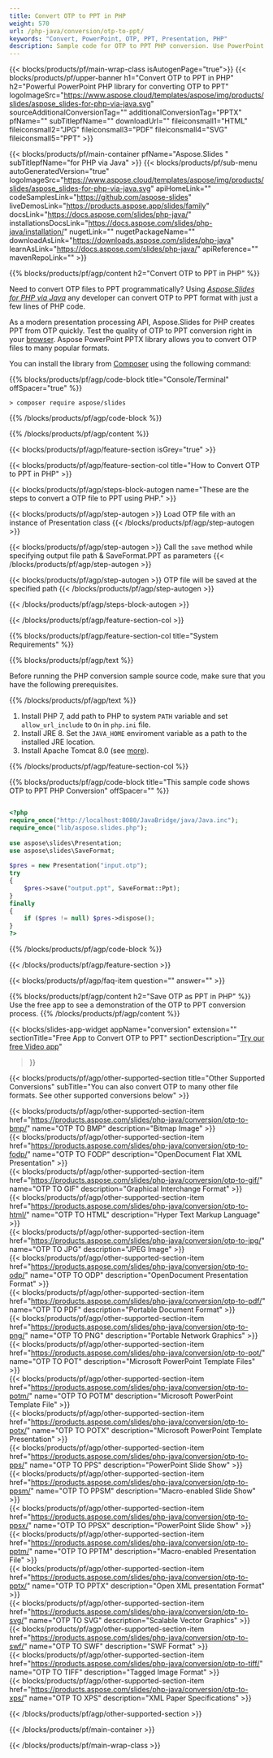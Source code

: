 ```yaml
---
title: Convert OTP to PPT in PHP 
weight: 570
url: /php-java/conversion/otp-to-ppt/ 
keywords: "Convert, PowerPoint, OTP, PPT, Presentation, PHP"
description: Sample code for OTP to PPT PHP conversion. Use PowerPoint PHP API for batch conversion OTP files to PPT files.
---
```


{{< blocks/products/pf/main-wrap-class isAutogenPage="true">}}
{{< blocks/products/pf/upper-banner h1="Convert OTP to PPT in PHP" h2="Powerful PowerPoint PHP library for converting OTP to PPT" logoImageSrc="https://www.aspose.cloud/templates/aspose/img/products/slides/aspose_slides-for-php-via-java.svg" sourceAdditionalConversionTag="" additionalConversionTag="PPTX" pfName="" subTitlepfName="" downloadUrl="" fileiconsmall1="HTML" fileiconsmall2="JPG" fileiconsmall3="PDF" fileiconsmall4="SVG" fileiconsmall5="PPT" >}}

{{< blocks/products/pf/main-container pfName="Aspose.Slides " subTitlepfName="for PHP via Java" >}}
{{< blocks/products/pf/sub-menu autoGeneratedVersion="true" logoImageSrc="https://www.aspose.cloud/templates/aspose/img/products/slides/aspose_slides-for-php-via-java.svg" apiHomeLink="" codeSamplesLink="https://github.com/aspose-slides" liveDemosLink="https://products.aspose.app/slides/family" docsLink="https://docs.aspose.com/slides/php-java/" installationsDocsLink="https://docs.aspose.com/slides/php-java/installation/" nugetLink="" nugetPackageName="" downloadAsLink="https://downloads.aspose.com/slides/php-java" learnAsLink="https://docs.aspose.com/slides/php-java/" apiReference="" mavenRepoLink="" >}}

{{% blocks/products/pf/agp/content h2="Convert OTP to PPT in PHP" %}}

Need to convert OTP files to PPT programmatically? Using [*Aspose.Slides for PHP via Java*](https://products.aspose.com/slides/php-java/) any developer can convert OTP to PPT format with just a few lines of PHP code.

As a modern presentation processing API, Aspose.Slides for PHP creates PPT from OTP quickly. Test the quality of OTP to PPT conversion right in your [browser](https://products.aspose.app/slides/conversion). Aspose PowerPoint PPTX library allows you to convert OTP files to many popular formats.

You can install the library from [Composer](https://packagist.org/packages/aspose/slides) using the following command:

{{% blocks/products/pf/agp/code-block title="Console/Terminal" offSpacer="true" %}}

```console
> composer require aspose/slides 

```

{{% /blocks/products/pf/agp/code-block %}}

{{% /blocks/products/pf/agp/content %}}

{{< blocks/products/pf/agp/feature-section isGrey="true" >}}

{{< blocks/products/pf/agp/feature-section-col title="How to Convert OTP to PPT in PHP" >}}

{{< blocks/products/pf/agp/steps-block-autogen name="These are the steps to convert a OTP file to PPT using PHP." >}}

{{< blocks/products/pf/agp/step-autogen >}}
Load OTP file with an instance of Presentation class
{{< /blocks/products/pf/agp/step-autogen >}}

{{< blocks/products/pf/agp/step-autogen >}}
Call the `save` method while specifying output file path & SaveFormat.PPT as parameters
{{< /blocks/products/pf/agp/step-autogen >}}

{{< blocks/products/pf/agp/step-autogen >}}
OTP file will be saved at the specified path
{{< /blocks/products/pf/agp/step-autogen >}}

{{< /blocks/products/pf/agp/steps-block-autogen >}}

{{< /blocks/products/pf/agp/feature-section-col >}}

{{% blocks/products/pf/agp/feature-section-col title="System Requirements" %}}

{{% blocks/products/pf/agp/text %}}

 Before running the PHP conversion sample source code, make sure that you have the following prerequisites.

{{% /blocks/products/pf/agp/text %}}

1. Install PHP 7, add path to PHP to system `PATH` variable and set `allow_url_include` to `On` in `php.ini` file.
1. Install JRE 8. Set the `JAVA_HOME` enviroment variable as a path to the installed JRE location.
1. Install Apache Tomcat 8.0 (see [more](https://docs.aspose.com/slides/php-java/installation/)). 

{{% /blocks/products/pf/agp/feature-section-col %}}

{{% blocks/products/pf/agp/code-block title="This sample code shows OTP to PPT PHP Conversion" offSpacer="" %}}

```php

<?php
require_once("http://localhost:8080/JavaBridge/java/Java.inc");
require_once("lib/aspose.slides.php");
 
use aspose\slides\Presentation;
use aspose\slides\SaveFormat;
 
$pres = new Presentation("input.otp");
try
{
    $pres->save("output.ppt", SaveFormat::Ppt);
}
finally
{
    if ($pres != null) $pres->dispose();
}
?>

```
{{% /blocks/products/pf/agp/code-block %}}

{{< /blocks/products/pf/agp/feature-section >}}

{{< blocks/products/pf/agp/faq-item question="" answer="" >}}
 
{{% blocks/products/pf/agp/content h2="Save OTP as PPT in PHP" %}}
Use the free app to see a demonstration of the OTP to PPT conversion process. 
{{% /blocks/products/pf/agp/content %}}

<!-- aboutfile Starts -->

{{< blocks/slides-app-widget 
appName="conversion"
extension=""
sectionTitle="Free App to Convert OTP to PPT" 
sectionDescription="[Try our free Video app](https://products.aspose.app/slides/video/)" 
>}}

<!-- aboutfile Ends -->

{{< blocks/products/pf/agp/other-supported-section title="Other Supported Conversions" subTitle="You can also convert OTP to many other file formats. See other supported conversions below" >}}

{{< blocks/products/pf/agp/other-supported-section-item href="https://products.aspose.com/slides/php-java/conversion/otp-to-bmp/" name="OTP TO BMP" description="Bitmap Image" >}}  
{{< blocks/products/pf/agp/other-supported-section-item href="https://products.aspose.com/slides/php-java/conversion/otp-to-fodp/" name="OTP TO FODP" description="OpenDocument Flat XML Presentation" >}}  
{{< blocks/products/pf/agp/other-supported-section-item href="https://products.aspose.com/slides/php-java/conversion/otp-to-gif/" name="OTP TO GIF" description="Graphical Interchange Format" >}}  
{{< blocks/products/pf/agp/other-supported-section-item href="https://products.aspose.com/slides/php-java/conversion/otp-to-html/" name="OTP TO HTML" description="Hyper Text Markup Language" >}}  
{{< blocks/products/pf/agp/other-supported-section-item href="https://products.aspose.com/slides/php-java/conversion/otp-to-jpg/" name="OTP TO JPG" description="JPEG Image" >}}  
{{< blocks/products/pf/agp/other-supported-section-item href="https://products.aspose.com/slides/php-java/conversion/otp-to-odp/" name="OTP TO ODP" description="OpenDocument Presentation Format" >}}  
{{< blocks/products/pf/agp/other-supported-section-item href="https://products.aspose.com/slides/php-java/conversion/otp-to-pdf/" name="OTP TO PDF" description="Portable Document Format" >}}  
{{< blocks/products/pf/agp/other-supported-section-item href="https://products.aspose.com/slides/php-java/conversion/otp-to-png/" name="OTP TO PNG" description="Portable Network Graphics" >}}  
{{< blocks/products/pf/agp/other-supported-section-item href="https://products.aspose.com/slides/php-java/conversion/otp-to-pot/" name="OTP TO POT" description="Microsoft PowerPoint Template Files" >}}  
{{< blocks/products/pf/agp/other-supported-section-item href="https://products.aspose.com/slides/php-java/conversion/otp-to-potm/" name="OTP TO POTM" description="Microsoft PowerPoint Template File" >}}  
{{< blocks/products/pf/agp/other-supported-section-item href="https://products.aspose.com/slides/php-java/conversion/otp-to-potx/" name="OTP TO POTX" description="Microsoft PowerPoint Template Presentation" >}}  
{{< blocks/products/pf/agp/other-supported-section-item href="https://products.aspose.com/slides/php-java/conversion/otp-to-pps/" name="OTP TO PPS" description="PowerPoint Slide Show" >}}  
{{< blocks/products/pf/agp/other-supported-section-item href="https://products.aspose.com/slides/php-java/conversion/otp-to-ppsm/" name="OTP TO PPSM" description="Macro-enabled Slide Show" >}}  
{{< blocks/products/pf/agp/other-supported-section-item href="https://products.aspose.com/slides/php-java/conversion/otp-to-ppsx/" name="OTP TO PPSX" description="PowerPoint Slide Show" >}}  
{{< blocks/products/pf/agp/other-supported-section-item href="https://products.aspose.com/slides/php-java/conversion/otp-to-pptm/" name="OTP TO PPTM" description="Macro-enabled Presentation File" >}}  
{{< blocks/products/pf/agp/other-supported-section-item href="https://products.aspose.com/slides/php-java/conversion/otp-to-pptx/" name="OTP TO PPTX" description="Open XML presentation Format" >}}  
{{< blocks/products/pf/agp/other-supported-section-item href="https://products.aspose.com/slides/php-java/conversion/otp-to-svg/" name="OTP TO SVG" description="Scalable Vector Graphics" >}}  
{{< blocks/products/pf/agp/other-supported-section-item href="https://products.aspose.com/slides/php-java/conversion/otp-to-swf/" name="OTP TO SWF" description="SWF Format" >}}  
{{< blocks/products/pf/agp/other-supported-section-item href="https://products.aspose.com/slides/php-java/conversion/otp-to-tiff/" name="OTP TO TIFF" description="Tagged Image Format" >}}  
{{< blocks/products/pf/agp/other-supported-section-item href="https://products.aspose.com/slides/php-java/conversion/otp-to-xps/" name="OTP TO XPS" description="XML Paper Specifications" >}}  


{{< /blocks/products/pf/agp/other-supported-section >}}

{{< /blocks/products/pf/main-container >}}
    
{{< /blocks/products/pf/main-wrap-class >}}